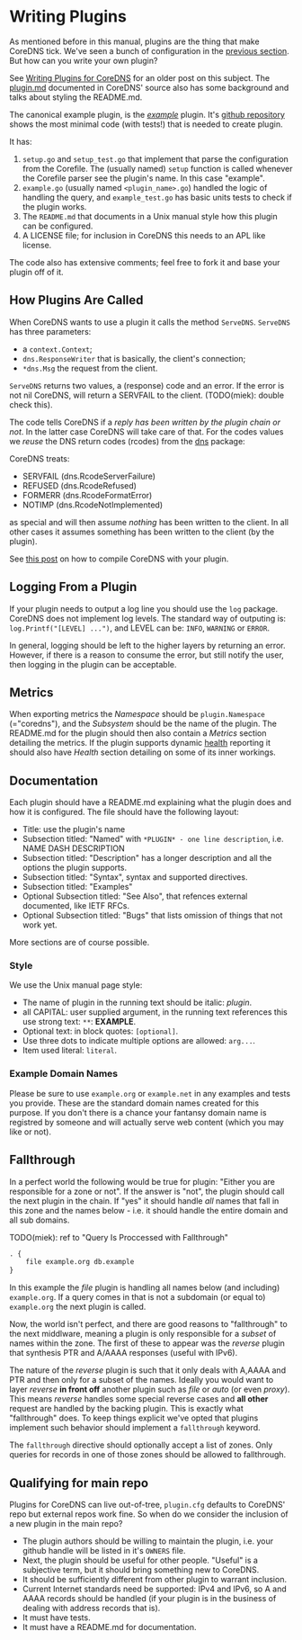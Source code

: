 # Writing Plugins

As mentioned before in this manual, plugins are the thing that make CoreDNS tick. We've seen
a bunch of configuration in the [previous section](#setups). But how can you write your own plugin?

See [Writing Plugins for CoreDNS](/2016/12/19/writing-plugins-for-coredns/) for an older post on
this subject. The [plugin.md](https://github.com/coredns/coredns/blob/master/plugin.md) documented
in CoreDNS' source also has some background and talks about styling the README.md.

The canonical example plugin, is the [*example*](/plugins/example) plugin. It's [github
repository](https://github.com/coredns/example) shows the most minimal code (with tests!) that is
needed to create plugin.

It has:

1. `setup.go` and `setup_test.go` that implement that parse the configuration from the Corefile.
   The (usually named) `setup` function is called whenever the Corefile parser see the plugin's
   name. In this case "example".
2. `example.go` (usually named `<plugin_name>.go`) handled the logic of handling the query, and
   `example_test.go` has basic units tests to check if the plugin works.
3. The `README.md` that documents in a Unix manual style how this plugin can be configured.
4. A LICENSE file; for inclusion in CoreDNS this needs to an APL like license.

The code also has extensive comments; feel free to fork it and base your plugin off of it.

## How Plugins Are Called

When CoreDNS wants to use a plugin it calls the method `ServeDNS`. `ServeDNS` has three parameters:

* a `context.Context`;
* `dns.ResponseWriter` that is basically, the client's connection;
* `*dns.Msg` the request from the client.

`ServeDNS` returns two values, a (response) code and an error. If the error is not nil CoreDNS,
will return a SERVFAIL to the client. (TODO(miek): double check this).

The code tells CoreDNS if a *reply has been written by the plugin chain or not*. In the latter case
CoreDNS will take care of that. For the codes values we *reuse* the DNS return codes (rcodes) from
the [dns](github.com/miekg/dns) package:

CoreDNS treats:

* SERVFAIL (dns.RcodeServerFailure)
* REFUSED (dns.RcodeRefused)
* FORMERR (dns.RcodeFormatError)
* NOTIMP (dns.RcodeNotImplemented)

as special and will then assume *nothing* has been written to the client. In all other cases it
assumes something has been written to the client (by the plugin).

See [this post](https://blog.coredns.io/2017/03/01/how-to-add-plugins-to-coredns/) on how to compile
CoreDNS with your plugin.

## Logging From a Plugin

If your plugin needs to output a log line you should use the `log` package. CoreDNS does not
implement log levels. The standard way of outputing is: `log.Printf("[LEVEL] ...")`, and LEVEL
can be: `INFO`, `WARNING` or `ERROR`.

In general, logging should be left to the higher layers by returning an error. However, if there is
a reason to consume the error, but still notify the user, then logging in the plugin can be acceptable.

## Metrics

When exporting metrics the *Namespace* should be `plugin.Namespace` (="coredns"), and the
*Subsystem* should be the name of the plugin. The README.md for the plugin should then also contain
 a *Metrics* section detailing the metrics. If the plugin supports dynamic [health](/plugin/health)
 reporting it should also have *Health* section detailing on some of its inner workings.

## Documentation

Each plugin should have a README.md explaining what the plugin does and how it is configured. The
file should have the following layout:

* Title: use the plugin's name
* Subsection titled: "Named"
    with `*PLUGIN* - one line description`, i.e. NAME DASH DESCRIPTION
* Subsection titled: "Description" has a longer description and all the options the plugin supports.
* Subsection titled: "Syntax", syntax and supported directives.
* Subsection titled: "Examples"
* Optional Subsection titled: "See Also", that refences external documented, like IETF RFCs.
* Optional Subsection titled: "Bugs" that lists omission of things that not work yet.

More sections are of course possible.

### Style

We use the Unix manual page style:

* The name of plugin in the running text should be italic: *plugin*.
* all CAPITAL: user supplied argument, in the running text references this use strong text: `**`:
  **EXAMPLE**.
* Optional text: in block quotes: `[optional]`.
* Use three dots to indicate multiple options are allowed: `arg...`.
* Item used literal: `literal`.

### Example Domain Names

Please be sure to use `example.org` or `example.net` in any examples and tests you provide. These
are the standard domain names created for this purpose. If you don't there is a chance your fantansy
domain name is registred by someone and will actually serve web content (which you may like or not).

## Fallthrough

In a perfect world the following would be true for plugin: "Either you are responsible for a zone or
not". If the answer is "not", the plugin should call the next plugin in the chain. If "yes" it
should handle *all* names that fall in this zone and the names below - i.e. it should handle the
entire domain and all sub domains.

TODO(miek): ref to "Query Is Proccessed with Fallthrough"

~~~ txt
. {
    file example.org db.example
}
~~~

In this example the *file* plugin is handling all names below (and including) `example.org`. If
a query comes in that is not a subdomain (or equal to) `example.org` the next plugin is called.

Now, the world isn't perfect, and there are good reasons to "fallthrough" to the next middlware,
meaning a plugin is only responsible for a *subset* of names within the zone. The first of these
to appear was the *reverse* plugin that synthesis PTR and A/AAAA responses (useful with IPv6).

The nature of the *reverse* plugin is such that it only deals with A,AAAA and PTR and then only
for a subset of the names. Ideally you would want to layer *reverse* **in front off** another
plugin such as *file* or *auto* (or even *proxy*). This means *reverse* handles some special
reverse cases and **all other** request are handled by the backing plugin. This is exactly what
"fallthrough" does. To keep things explicit we've opted that plugins implement such behavior
should implement a `fallthrough` keyword.

The `fallthrough` directive should optionally accept a list of zones. Only queries for records
in one of those zones should be allowed to fallthrough.

## Qualifying for main repo

Plugins for CoreDNS can live out-of-tree, `plugin.cfg` defaults to CoreDNS' repo but external
repos work fine. So when do we consider the inclusion of a new plugin in the main repo?

* The plugin authors should be willing to maintain the plugin, i.e. your github handle will be
  listed in it's `OWNERS` file.
* Next, the plugin should be useful for other people. "Useful" is a subjective term, but it should
  bring something new to CoreDNS.
* It should be sufficiently different from other plugin to warrant inclusion.
* Current Internet standards need be supported: IPv4 and IPv6, so A and AAAA records should be
  handled (if your plugin is in the business of dealing with address records that is).
* It must have tests.
* It must have a README.md for documentation.
